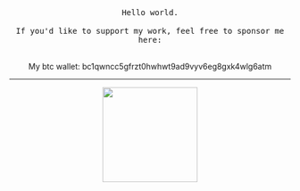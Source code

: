 <p align="center">
  <samp>Hello world.</samp>
  <br>
  <br>
  <samp>If you'd like to support my work, feel free to sponsor me here:</samp>
  <br>
  <br>
  <p align="center">My btc wallet: bc1qwncc5gfrzt0hwhwt9ad9vyv6eg8gxk4wlg6atm</p>
</p>

---

<p align="center">
  <img height="170" src="https://github-readme-stats.vercel.app/api?username=kazemcodes&count_private=true&include_all_commits=true" />
</p>
